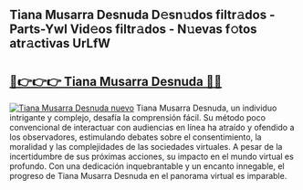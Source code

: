 ## Tiana Musarra Desnuda D𝚎sn𝚞dos filtr𝚊dos - Parts-Ywl Vid𝚎os filtr𝚊dos - N𝚞evas f𝚘tos atr𝚊ctivas UrLfW

# <h2><a href="http://mb9tt7.tromn.icu/?c=Tiana+Musarra+Desnuda">🔗👉👉👉 Tiana Musarra Desnuda 🔗🔗</a></h2>

[![Tiana Musarra Desnuda nuevo](https://i.imgur.com/pEAQMta.gif)](http://mb9tt7.tromn.icu/?c=Tiana+Musarra+Desnuda)
Tiana Musarra Desnuda, un individuo intrigante y complejo, desafía la comprensión fácil. Su método poco convencional de interactuar con audiencias en línea ha atraído y ofendido a los observadores, estimulando debates sobre el consentimiento, la moralidad y las complejidades de las sociedades virtuales. A pesar de la incertidumbre de sus próximas acciones, su impacto en el mundo virtual es profundo. Con una dedicación inquebrantable y un encanto innegable, el progreso de Tiana Musarra Desnuda en el panorama virtual es imparable.

